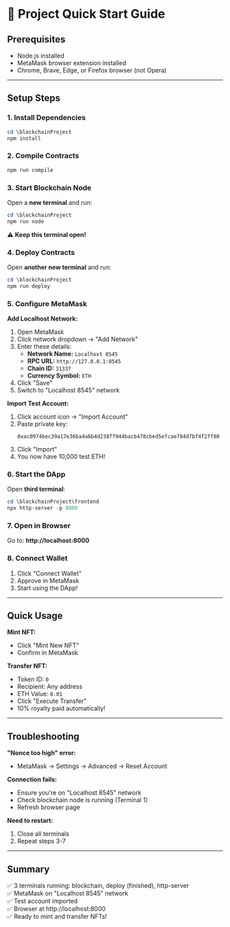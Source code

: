 # 🚀 Project Quick Start Guide

## Prerequisites
- Node.js installed
- MetaMask browser extension installed
- Chrome, Brave, Edge, or Firefox browser (not Opera)

---

## Setup Steps

### 1. Install Dependencies
```powershell
cd \blockchainProject
npm install
```

### 2. Compile Contracts
```powershell
npm run compile
```

### 3. Start Blockchain Node
Open a **new terminal** and run:
```powershell
cd \blockchainProject
npm run node
```
⚠️ **Keep this terminal open!**

### 4. Deploy Contracts
Open **another new terminal** and run:
```powershell
cd \blockchainProject
npm run deploy
```

### 5. Configure MetaMask

**Add Localhost Network:**
1. Open MetaMask
2. Click network dropdown → "Add Network"
3. Enter these details:
   - **Network Name:** `Localhost 8545`
   - **RPC URL:** `http://127.0.0.1:8545`
   - **Chain ID:** `31337`
   - **Currency Symbol:** `ETH`
4. Click "Save"
5. Switch to "Localhost 8545" network

**Import Test Account:**
1. Click account icon → "Import Account"
2. Paste private key:
   ```
   0xac0974bec39a17e36ba4a6b4d238ff944bacb478cbed5efcae784d7bf4f2ff80
   ```
3. Click "Import"
4. You now have 10,000 test ETH!

### 6. Start the DApp
Open **third terminal**:
```powershell
cd \blockchainProject\frontend
npx http-server -p 8000
```

### 7. Open in Browser
Go to: **http://localhost:8000**

### 8. Connect Wallet
1. Click "Connect Wallet"
2. Approve in MetaMask
3. Start using the DApp!

---

## Quick Usage

**Mint NFT:**
- Click "Mint New NFT"
- Confirm in MetaMask

**Transfer NFT:**
- Token ID: `0`
- Recipient: Any address
- ETH Value: `0.01`
- Click "Execute Transfer"
- 10% royalty paid automatically!

---

## Troubleshooting

**"Nonce too high" error:**
- MetaMask → Settings → Advanced → Reset Account

**Connection fails:**
- Ensure you're on "Localhost 8545" network
- Check blockchain node is running (Terminal 1)
- Refresh browser page

**Need to restart:**
1. Close all terminals
2. Repeat steps 3-7

---

## Summary
✅ 3 terminals running: blockchain, deploy (finished), http-server  
✅ MetaMask on "Localhost 8545" network  
✅ Test account imported  
✅ Browser at http://localhost:8000  
✅ Ready to mint and transfer NFTs!
